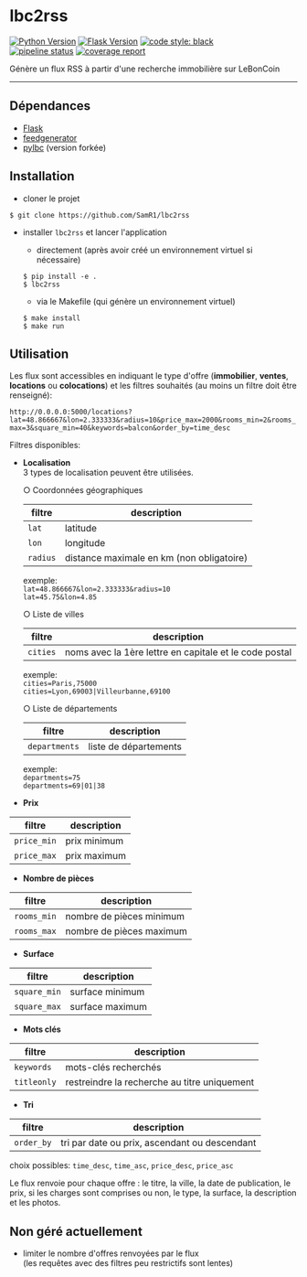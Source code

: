 # lbc2rss

[![Python Version](https://img.shields.io/badge/python-3.7|3.8-brightgreen.svg)](https://python.org)
[![Flask Version](https://img.shields.io/badge/flask-1.1.2-brightgreen.svg)](http://flask.pocoo.org/)
[![code style: black](https://img.shields.io/badge/code%20style-black-black)](https://github.com/psf/black)  
[![pipeline status](https://gitlab.com/SamR1/lbc2rss/badges/master/pipeline.svg)](https://gitlab.com/SamR1/lbc2rss/-/commits/master)
[![coverage report](https://gitlab.com/SamR1/lbc2rss/badges/master/coverage.svg)](https://gitlab.com/SamR1/lbc2rss/-/commits/master) 

Génère un flux RSS à partir d'une recherche immobilière sur LeBonCoin

---

## Dépendances

* [Flask](http://flask.pocoo.org/)
* [feedgenerator](https://github.com/getpelican/feedgenerator)
* [pylbc](https://github.com/razaborg/pylbc) (version forkée)


## Installation

- cloner le projet

```shell script
$ git clone https://github.com/SamR1/lbc2rss
```

- installer `lbc2rss` et lancer l'application

    - directement (après avoir créé un environnement virtuel si nécessaire)
    ```shell script
    $ pip install -e .
    $ lbc2rss
    ```

    - via le Makefile (qui génère un environnement virtuel)
    ```shell script
    $ make install
    $ make run
    ```


## Utilisation

Les flux sont accessibles en indiquant le type d'offre (**immobilier**, **ventes**, **locations** ou **colocations**) et 
les filtres souhaités (au moins un filtre doit être renseigné):

`http://0.0.0.0:5000/locations?lat=48.866667&lon=2.333333&radius=10&price_max=2000&rooms_min=2&rooms_max=3&square_min=40&keywords=balcon&order_by=time_desc`

Filtres disponibles:

- **Localisation**  
3 types de localisation peuvent être utilisées.

    ○ Coordonnées géographiques
     
    | filtre   | description                              |
    | -------- | ---------------------------------------- |
    | `lat`    | latitude                                 |
    | `lon`    | longitude                                |
    | `radius` | distance maximale en km (non obligatoire)|

    exemple:   
    `lat=48.866667&lon=2.333333&radius=10`  
    `lat=45.75&lon=4.85`

    ○ Liste de villes
     
    | filtre   | description                                            |
    | -------- | ------------------------------------------------------ |
    | `cities` | noms avec la 1ère lettre en capitale et le code postal |

    exemple:   
    `cities=Paris,75000`  
    `cities=Lyon,69003|Villeurbanne,69100`
    
    ○ Liste de départements
     
    | filtre        | description                                           |
    | ------------- | ----------------------------------------------------- |
    | `departments` | liste de départements                                 |
    
    exemple:  
    `departments=75`  
    `departments=69|01|38`
    
- **Prix**
    
| filtre      | description                                 |
| ----------- | ------------------------------------------- |
| `price_min` | prix minimum                                |
| `price_max` | prix maximum                                |

- **Nombre de pièces**
    
| filtre      | description                                 |
| ----------- | ------------------------------------------- |
| `rooms_min` | nombre de pièces minimum                    |
| `rooms_max` | nombre de pièces maximum                    |

- **Surface**
    
| filtre      | description                                 |
| ----------- | ------------------------------------------- |
| `square_min` | surface minimum                            |
| `square_max` | surface maximum                            |

- **Mots clés**
    
| filtre      | description                                  |
| ----------- | -------------------------------------------- |
| `keywords`  | mots-clés recherchés                         |
| `titleonly` | restreindre la recherche au titre uniquement |                          |

- **Tri**
    
| filtre      | description                                   |
| ----------- | --------------------------------------------- |
| `order_by`  | tri par date ou prix, ascendant ou descendant |

choix possibles: `time_desc`, `time_asc`, `price_desc`, `price_asc`

Le flux renvoie pour chaque offre : le titre, la ville, la date de publication,
le prix, si les charges sont comprises ou non, le type, la surface, la description
et les photos.


## Non géré actuellement

- limiter le nombre d'offres renvoyées par le flux  
(les requêtes avec des filtres peu restrictifs sont lentes)